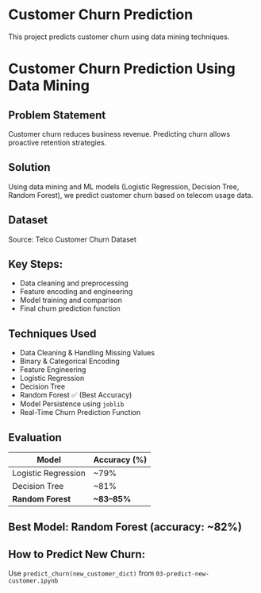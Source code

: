 # Customer Churn Prediction
This project predicts customer churn using data mining techniques.

# Customer Churn Prediction Using Data Mining

## Problem Statement
Customer churn reduces business revenue. Predicting churn allows proactive retention strategies.

## Solution
Using data mining and ML models (Logistic Regression, Decision Tree, Random Forest), we predict customer churn based on telecom usage data.

## Dataset
Source: Telco Customer Churn Dataset

## Key Steps:
- Data cleaning and preprocessing
- Feature encoding and engineering
- Model training and comparison
- Final churn prediction function

##  Techniques Used
- Data Cleaning & Handling Missing Values
- Binary & Categorical Encoding
- Feature Engineering
- Logistic Regression
- Decision Tree
- Random Forest ✅ (Best Accuracy)
- Model Persistence using `joblib`
- Real-Time Churn Prediction Function
  

## Evaluation
| Model              | Accuracy (%) |
|-------------------|--------------|
| Logistic Regression | ~79%        |
| Decision Tree       | ~81%        |
| **Random Forest**   | **~83–85%**  |

## Best Model: Random Forest (accuracy: ~82%)

## How to Predict New Churn:
Use `predict_churn(new_customer_dict)` from `03-predict-new-customer.ipynb`


